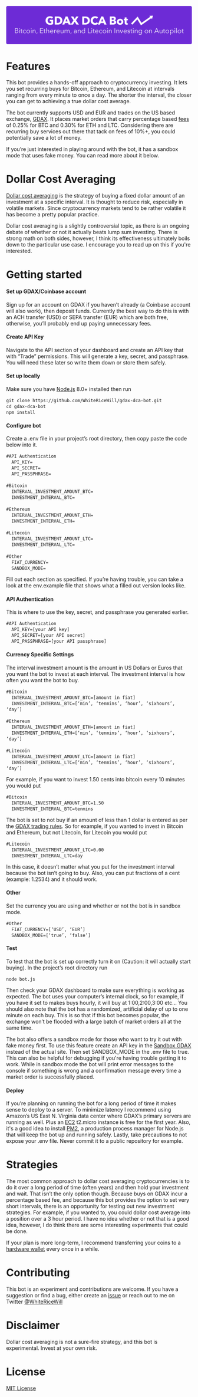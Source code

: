 ![GDAX DCA Bot Banner Image](/banner.png)

# Features
This bot provides a hands-off approach to cryptocurrency investing. It lets you set recurring buys for Bitcoin, Ethereum, and Litecoin at intervals ranging from every minute to once a day. The shorter the interval, the closer you can get to achieving a true dollar cost average.

The bot currently supports USD and EUR and trades on the US based exchange, [GDAX](https://www.gdax.com/). It places market orders that carry percentage based [fees](https://www.gdax.com/fees/BTC-USD) of 0.25% for BTC and 0.30% for ETH and LTC. Considering there are recurring buy services out there that tack on fees of 10%+, you could potentially save a lot of money.

If you’re just interested in playing around with the bot, it has a sandbox mode that uses fake money. You can read more about it below.

# Dollar Cost Averaging
[Dollar cost averaging](http://www.investopedia.com/terms/d/dollarcostaveraging.asp) is the strategy of buying a fixed dollar amount of an investment at a specific interval. It is thought to reduce risk, especially in volatile markets. Since cryptocurrency markets tend to be rather volatile it has become a pretty popular practice.

Dollar cost averaging is a slightly controversial topic, as there is an ongoing debate of whether or not it actually beats lump sum investing. There is strong math on both sides, however, I think its effectiveness ultimately boils down to the particular use case. I encourage you to read up on this if you're interested.

# Getting started
#### Set up GDAX/Coinbase account
Sign up for an account on GDAX if you haven’t already (a Coinbase account will also work), then deposit funds. Currently the best way to do this is with an ACH transfer (USD) or SEPA transfer (EUR) which are both free, otherwise, you’ll probably end up paying unnecessary fees.

#### Create API Key
Navigate to the API section of your dashboard and create an API key that with “Trade” permissions. This will generate a key, secret, and passphrase. You will need these later so write them down or store them safely.

#### Set up locally
Make sure you have [Node.js](https://nodejs.org) 8.0+ installed then run
```
git clone https://github.com/WhiteRiceWill/gdax-dca-bot.git
cd gdax-dca-bot
npm install
```

#### Configure bot
Create a .env file in your project’s root directory, then copy paste the code below into it.
```
#API Authentication
  API_KEY=
  API_SECRET=
  API_PASSPHRASE=

#Bitcoin
  INTERVAL_INVESTMENT_AMOUNT_BTC=
  INVESTMENT_INTERVAL_BTC=

#Ethereum
  INTERVAL_INVESTMENT_AMOUNT_ETH=
  INVESTMENT_INTERVAL_ETH=

#Litecoin
  INTERVAL_INVESTMENT_AMOUNT_LTC=
  INVESTMENT_INTERVAL_LTC=

#Other
  FIAT_CURRENCY=
  SANDBOX_MODE=
```
Fill out each section as specified. If you’re having trouble, you can take a look at the env.example file that shows what a filled out version looks like.

#### API Authentication
This is where to use the key, secret, and passphrase you generated earlier.
```
#API Authentication
  API_KEY=[your API key]
  API_SECRET=[your API secret]
  API_PASSPHRASE=[your API passphrase]
```

#### Currency Specific Settings
The interval investment amount is the amount in US Dollars or Euros that you want the bot to invest at each interval. The investment interval is how often you want the bot to buy.
```
#Bitcoin
  INTERVAL_INVESTMENT_AMOUNT_BTC=[amount in fiat]
  INVESTMENT_INTERVAL_BTC=[‘min’, ‘tenmins’, ‘hour’, ‘sixhours’, ‘day’]

#Ethereum
  INTERVAL_INVESTMENT_AMOUNT_ETH=[amount in fiat]
  INVESTMENT_INTERVAL_ETH=[‘min’, ‘tenmins’, ‘hour’, ‘sixhours’, ‘day’]

#Litecoin
  INTERVAL_INVESTMENT_AMOUNT_LTC=[amount in fiat]
  INVESTMENT_INTERVAL_LTC=[‘min’, ‘tenmins’, ‘hour’, ‘sixhours’, ‘day’]
```
For example, if you want to invest 1.50 cents into bitcoin every 10 minutes you would put
```
#Bitcoin
  INTERVAL_INVESTMENT_AMOUNT_BTC=1.50
  INVESTMENT_INTERVAL_BTC=tenmins
```
The bot is set to not buy if an amount of less than 1 dollar is entered as per the [GDAX trading rules](https://support.gdax.com/customer/portal/articles/2725970-trading-rules). So for example, if you wanted to invest in Bitcoin and Ethereum, but not Litecoin, for Litecoin you would put
```
#Litecoin
  INTERVAL_INVESTMENT_AMOUNT_LTC=0.00
  INVESTMENT_INTERVAL_LTC=day
```
In this case, it doesn’t matter what you put for the investment interval because the bot isn’t going to buy. Also, you can put fractions of a cent (example: 1.2534) and it should work.

#### Other
Set the currency you are using and whether or not the bot is in sandbox mode.
```
#Other
  FIAT_CURRENCY=[‘USD’, ‘EUR’]
  SANDBOX_MODE=[‘true’, ‘false’]
```

#### Test
To test that the bot is set up correctly turn it on (Caution: it will actually start buying). In the project’s root directory run
```
node bot.js
```
Then check your GDAX dashboard to make sure everything is working as expected. The bot uses your computer’s internal clock, so for example, if you have it set to makes buys hourly, it will buy at 1:00,2:00,3:00 etc… You should also note that the bot has a randomized, artificial delay of up to one minute on each buy. This is so that if this bot becomes popular, the exchange won’t be flooded with a large batch of market orders all at the same time.

The bot also offers a sandbox mode for those who want to try it out with fake money first. To use this feature create an API key in the [Sandbox GDAX](https://public.sandbox.gdax.com/) instead of the actual site. Then set SANDBOX_MODE in the .env file to true. This can also be helpful for debugging if you're having trouble getting it to work. While in sandbox mode the bot will print error messages to the console if something is wrong and a confirmation message every time a market order is successfully placed.

#### Deploy
If you’re planning on running the bot for a long period of time it makes sense to deploy to a server. To minimize latency I recommend using Amazon’s US East N. Virginia data center where GDAX’s primary servers are running as well. Plus an [EC2](https://aws.amazon.com/ec2/) t2.micro instance is free for the first year. Also, it's a good idea to install [PM2](https://github.com/Unitech/pm2), a production process manager for Node.js that will keep the bot up and running safely. Lastly, take precautions to not expose your .env file. Never commit it to a public repository for example.

# Strategies
The most common approach to dollar cost averaging cryptocurrencies is to do it over a long period of time (often years) and then hold your investment and wait. That isn’t the only option though. Because buys on GDAX incur a percentage based fee, and because this bot provides the option to set very short intervals, there is an opportunity for testing out new investment strategies. For example, if you wanted to, you could dollar cost average into a position over a 3 hour period. I have no idea whether or not that is a good idea, however, I do think there are some interesting experiments that could be done.

If your plan is more long-term, I recommend transferring your coins to a [hardware wallet](https://en.bitcoin.it/wiki/Hardware_wallet) every once in a while.

# Contributing
This bot is an experiment and contributions are welcome. If you have a suggestion or find a bug, either create an [issue](https://github.com/WhiteRiceWill/gdax-dca-bot/issues) or reach out to me on Twitter [@WhiteRiceWill](https://twitter.com/whitericewill)

# Disclaimer
Dollar cost averaging is not a sure-fire strategy, and this bot is experimental. Invest at your own risk.

# License
[MIT License](http://opensource.org/licenses/MIT)
